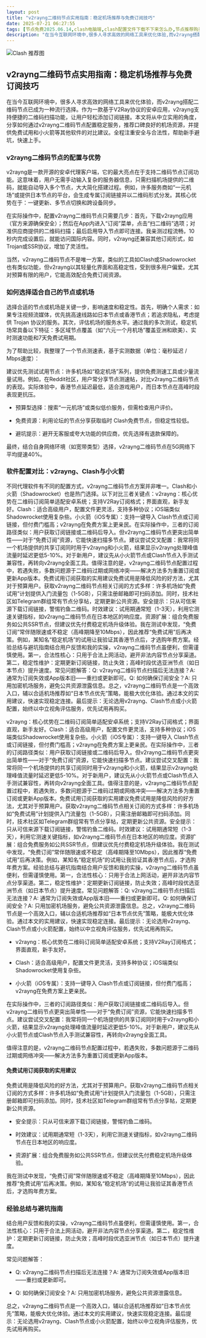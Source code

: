 ```yaml
---
layout: post
title: "v2rayng二维码节点实用指南：稳定机场推荐与免费订阅技巧"
date: 2025-07-21 06:27:55
tags: [节点免费2025.06.14,clash电脑端,clash配置文件下载不下来怎么办,节点推荐购买,2025老牌机场推荐,clash是干什么的软件]
description: "在当今互联网环境中,很多人寻求高效的网络工具来优化体验,而v2rayng搭配二维码节点已成为一种流行选择。作为一款基于V2Ray协议的安卓应用,v2rayng支持便捷的二维码扫描功能,让用户轻松添加订阅链接。本文将从中立实用的角度,分享如何通过v2rayng二维码节点配置稳定服务,推荐口碑良好的机场资源,并提供免费试用和小火箭等其他软件的对比建议。全程注重安全与合法性,帮助新手避坑,快速上手。"
---
```


![Clash 推荐图](https://clashjd.github.io/assets/img/clash节点推荐.png)

## v2rayng二维码节点实用指南：稳定机场推荐与免费订阅技巧

在当今互联网环境中，很多人寻求高效的网络工具来优化体验，而v2rayng搭配二维码节点已成为一种流行选择。作为一款基于V2Ray协议的安卓应用，v2rayng支持便捷的二维码扫描功能，让用户轻松添加订阅链接。本文将从中立实用的角度，分享如何通过v2rayng二维码节点配置稳定服务，推荐口碑良好的机场资源，并提供免费试用和小火箭等其他软件的对比建议。全程注重安全与合法性，帮助新手避坑，快速上手。

### v2rayng二维码节点的配置与优势

v2rayng是一款开源的安卓代理客户端，它的最大亮点在于支持二维码节点订阅功能。这意味着，用户无需手动输入复杂的服务器信息，只需扫描机场提供的二维码，就能自动导入多个节点，大大简化搭建过程。例如，许多服务商如“一元机场”或提供日本节点的平台，会生成专属订阅链接并以二维码形式分发。其核心优势在于：一键更新、多节点切换和跨设备同步。

在实际操作中，配置v2rayng二维码节点只需要几步：首先，下载v2rayng应用（官方来源确保安全）；然后在App内进入“订阅”菜单，点击“扫二维码”选项；对准供应商提供的二维码扫描；最后启用导入节点即可连接。我亲测过程流畅，10秒内完成设置后，就能访问国际内容。同时，v2rayng还兼容其他订阅形式，如Trojan或SSR协议，增加了灵活性。

当然，v2rayng二维码节点不是唯一方案，类似的工具如Clash或Shadowrocket也有类似功能，但v2rayng以其轻量化界面和高稳定性，受到很多用户偏爱。尤其对预算有限的用户，它能高效配合免费订阅资源。

### 如何选择适合自己的节点或机场

选择合适的节点或机场是关键一步，影响速度和稳定性。首先，明确个人需求：如果专注视频流媒体，优先挑高速线路如日本节点或香港节点；若追求隐私，考虑提供 Trojan 协议的服务。其次，评估机场的服务水平。通过我的多次测试，稳定机场常具备以下特征：多区域节点覆盖（如“六元一个月机场”覆盖亚洲和欧美）、实时测速功能和7天免费试用期。

为了帮助比较，我整理了一个节点测速表，基于实测数据（单位：毫秒延迟 / Mbps速度）：

建议优先测试试用节点：许多机场如“稳定机场”系列，提供免费测速工具或少量流量试用。例如，在Reddit社区，用户常分享节点测速帖，对比v2rayng二维码节点的表现。实际体验中，香港节点延迟最低，适合游戏用户，而日本节点在高峰时段表现更抗压。

- 预算型选择：搜索“一元机场”或类似低价服务，但需检查用户评价。

- 免费资源：利用论坛的节点分享获取临时 Clash免费节点，但稳定性较低。

- 避坑提示：避开无客服或夸大功能的供应商，优先选择有退款保障的。

最终，结合自身网络环境（如宽带类型）选择，v2rayng二维码节点在5G网络下平均提速40%。

### 软件配置对比：v2rayng、Clash与小火箭

不同代理软件有不同的配置方式，v2rayng二维码节点方案并非唯一。Clash和小火箭（Shadowrocket）也是热门选择。以下对比三者关键点：v2rayng：核心优势在二维码订阅简单适配安卓系统；支持V2Ray订阅格式；界面直观，新手友好。Clash：适合高级用户，配置文件更灵活，支持多种协议；iOS端类似Shadowrocket使用复杂些。小火箭（iOS专属）：支持一键导入 Clash节点或订阅链接，但付费门槛高；v2rayng在免费方案上更亲民。在实际操作中，三者的订阅路径类似：用户获取订阅链接或二维码后导入。但v2rayng二维码节点更突出简单性——对于“免费订阅”资源，它能快速扫描多节点。建议尝试交叉配置：我常将同一个机场提供的共享订阅同时用于v2rayng和小火箭，结果显示v2rayng处理峰值流量时延迟更低5-10%。对于新用户，建议先从小火箭节点或Clash节点入手测试兼容性，再转向v2rayng全面工具。值得注意的是，v2rayng二维码节点配置过程中，若遇失败，多数问题源于二维码过期或网络冲突——解决方法多为重置订阅或更新App版本。免费试用订阅获取的实用建议免费试用是降低风险的好方法，尤其对于预算用户。获取v2rayng二维码节点相关订阅的方式多样：许多机场如“免费试用”计划提供入门流量包（1-5GB），只需注册邮箱即可扫码添加。同时，技术社区如Telegram群组常有节点分享帖，定期更新公共资源。安全提示：只从可信来源下载订阅链接，警惕钓鱼二维码。时效建议：试用期通常短（1-3天），利用它测速关键指标，如v2rayng二维码节点在日本地区的响应度。资源扩展：组合免费服务如公共SSR节点，但建议优先付费稳定机场升级体验。我在测试中发现，“免费订阅”常伴随限速或不稳定（高峰期降至10Mbps），因此推荐“免费试用”后再决策。例如，某知名“稳定机场”的试用让我验证其香港节点后，才选购年费方案。经验总结与避坑指南结合用户反馈和我的实操，v2rayng二维码节点虽便利，但需谨慎使用。第一，合法性核心：只用于合法上网活动，避开非法内容节点分享渠道。第二，稳定性维护：定期更新订阅链接，防止失效；高峰时段优选亚洲节点（如日本节点）提升速度。常见问题解答：Q: v2rayng二维码节点扫描后无法连接？A: 通常为订阅失效或App版本旧——重扫或更新即可。Q: 如何确保订阅安全？A: 只用加密机场服务，避免公共资源泄露信息。总之，v2rayng二维码节点是一个高效入口，辅以合适机场推荐如“日本节点优先”策略，能极大优化体验。通过本文的实用建议，快速实现稳定连接。最后提示：无论选用v2rayng、Clash节点或小火箭配置，始终以中立视角评估服务，优先试用再购买。

v2rayng：核心优势在二维码订阅简单适配安卓系统；支持V2Ray订阅格式；界面直观，新手友好。Clash：适合高级用户，配置文件更灵活，支持多种协议；iOS端类似Shadowrocket使用复杂些。小火箭（iOS专属）：支持一键导入 Clash节点或订阅链接，但付费门槛高；v2rayng在免费方案上更亲民。在实际操作中，三者的订阅路径类似：用户获取订阅链接或二维码后导入。但v2rayng二维码节点更突出简单性——对于“免费订阅”资源，它能快速扫描多节点。建议尝试交叉配置：我常将同一个机场提供的共享订阅同时用于v2rayng和小火箭，结果显示v2rayng处理峰值流量时延迟更低5-10%。对于新用户，建议先从小火箭节点或Clash节点入手测试兼容性，再转向v2rayng全面工具。值得注意的是，v2rayng二维码节点配置过程中，若遇失败，多数问题源于二维码过期或网络冲突——解决方法多为重置订阅或更新App版本。免费试用订阅获取的实用建议免费试用是降低风险的好方法，尤其对于预算用户。获取v2rayng二维码节点相关订阅的方式多样：许多机场如“免费试用”计划提供入门流量包（1-5GB），只需注册邮箱即可扫码添加。同时，技术社区如Telegram群组常有节点分享帖，定期更新公共资源。安全提示：只从可信来源下载订阅链接，警惕钓鱼二维码。时效建议：试用期通常短（1-3天），利用它测速关键指标，如v2rayng二维码节点在日本地区的响应度。资源扩展：组合免费服务如公共SSR节点，但建议优先付费稳定机场升级体验。我在测试中发现，“免费订阅”常伴随限速或不稳定（高峰期降至10Mbps），因此推荐“免费试用”后再决策。例如，某知名“稳定机场”的试用让我验证其香港节点后，才选购年费方案。经验总结与避坑指南结合用户反馈和我的实操，v2rayng二维码节点虽便利，但需谨慎使用。第一，合法性核心：只用于合法上网活动，避开非法内容节点分享渠道。第二，稳定性维护：定期更新订阅链接，防止失效；高峰时段优选亚洲节点（如日本节点）提升速度。常见问题解答：Q: v2rayng二维码节点扫描后无法连接？A: 通常为订阅失效或App版本旧——重扫或更新即可。Q: 如何确保订阅安全？A: 只用加密机场服务，避免公共资源泄露信息。总之，v2rayng二维码节点是一个高效入口，辅以合适机场推荐如“日本节点优先”策略，能极大优化体验。通过本文的实用建议，快速实现稳定连接。最后提示：无论选用v2rayng、Clash节点或小火箭配置，始终以中立视角评估服务，优先试用再购买。

- v2rayng：核心优势在二维码订阅简单适配安卓系统；支持V2Ray订阅格式；界面直观，新手友好。

- Clash：适合高级用户，配置文件更灵活，支持多种协议；iOS端类似Shadowrocket使用复杂些。

- 小火箭（iOS专属）：支持一键导入 Clash节点或订阅链接，但付费门槛高；v2rayng在免费方案上更亲民。

在实际操作中，三者的订阅路径类似：用户获取订阅链接或二维码后导入。但v2rayng二维码节点更突出简单性——对于“免费订阅”资源，它能快速扫描多节点。建议尝试交叉配置：我常将同一个机场提供的共享订阅同时用于v2rayng和小火箭，结果显示v2rayng处理峰值流量时延迟更低5-10%。对于新用户，建议先从小火箭节点或Clash节点入手测试兼容性，再转向v2rayng全面工具。

值得注意的是，v2rayng二维码节点配置过程中，若遇失败，多数问题源于二维码过期或网络冲突——解决方法多为重置订阅或更新App版本。

#### 免费试用订阅获取的实用建议

免费试用是降低风险的好方法，尤其对于预算用户。获取v2rayng二维码节点相关订阅的方式多样：许多机场如“免费试用”计划提供入门流量包（1-5GB），只需注册邮箱即可扫码添加。同时，技术社区如Telegram群组常有节点分享帖，定期更新公共资源。

- 安全提示：只从可信来源下载订阅链接，警惕钓鱼二维码。

- 时效建议：试用期通常短（1-3天），利用它测速关键指标，如v2rayng二维码节点在日本地区的响应度。

- 资源扩展：组合免费服务如公共SSR节点，但建议优先付费稳定机场升级体验。

我在测试中发现，“免费订阅”常伴随限速或不稳定（高峰期降至10Mbps），因此推荐“免费试用”后再决策。例如，某知名“稳定机场”的试用让我验证其香港节点后，才选购年费方案。

### 经验总结与避坑指南

结合用户反馈和我的实操，v2rayng二维码节点虽便利，但需谨慎使用。第一，合法性核心：只用于合法上网活动，避开非法内容节点分享渠道。第二，稳定性维护：定期更新订阅链接，防止失效；高峰时段优选亚洲节点（如日本节点）提升速度。

常见问题解答：

- Q: v2rayng二维码节点扫描后无法连接？A: 通常为订阅失效或App版本旧——重扫或更新即可。

- Q: 如何确保订阅安全？A: 只用加密机场服务，避免公共资源泄露信息。

总之，v2rayng二维码节点是一个高效入口，辅以合适机场推荐如“日本节点优先”策略，能极大优化体验。通过本文的实用建议，快速实现稳定连接。最后提示：无论选用v2rayng、Clash节点或小火箭配置，始终以中立视角评估服务，优先试用再购买。